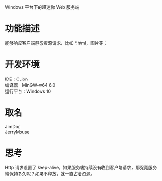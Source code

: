 Windows 平台下的超迷你 Web 服务端

# 功能描述
能够响应客户端静态资源请求，比如 *.html，图片等；


# 开发环境
IDE：CLion<br/>
编译器：MinGW-w64 6.0<br/>
运行平台：Windows 10<br/>

# 取名
JimDog<br/>
JerryMouse

# 思考
Http 请求设置了 keep-alive，如果服务端持续没有收到客户端请求，那究竟服务端保持多久呢？如果不释放，就一直占着资源。
